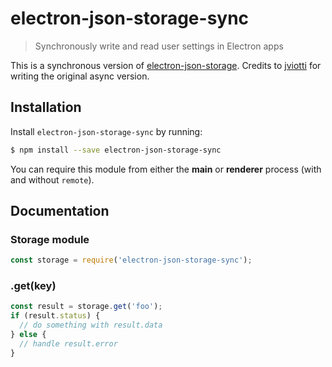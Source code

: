 # electron-json-storage-sync

> Synchronously write and read user settings in Electron apps

This is a synchronous version of [electron-json-storage](https://github.com/jviotti/electron-json-storage). Credits to [jviotti](https://github.com/jviotti) for writing the original async version.

Installation
------------

Install `electron-json-storage-sync` by running:

```sh
$ npm install --save electron-json-storage-sync
```

You can require this module from either the **main** or **renderer** process (with and without `remote`).

Documentation
-------------

### Storage module
```javascript
const storage = require('electron-json-storage-sync');
```

### .get(key)
```javascript
const result = storage.get('foo');
if (result.status) {
  // do something with result.data
} else {
  // handle result.error
}
